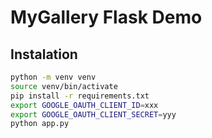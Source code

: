 # MyGallery Flask Demo

## Instalation
```bash
python -m venv venv
source venv/bin/activate     
pip install -r requirements.txt
export GOOGLE_OAUTH_CLIENT_ID=xxx
export GOOGLE_OAUTH_CLIENT_SECRET=yyy
python app.py                 

